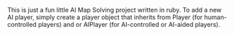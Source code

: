 This is just a fun little AI Map Solving project written in ruby.
To add a new AI player, simply create a player object that inherits from Player (for human-controlled players) and or AIPlayer (for AI-controlled or AI-aided players).
